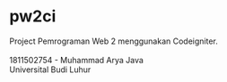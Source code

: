 # pw2ci
Project Pemrograman Web 2 menggunakan Codeigniter.
<br><br>1811502754 - Muhammad Arya Java
<br>Universital Budi Luhur
